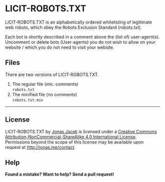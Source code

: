 # LICIT-ROBOTS.TXT

LICIT-ROBOTS.TXT is an alphabetically ordered whitelisting of legitimate web robots, which obey the Robots Exclusion Standard (robots.txt). 

Each bot is shortly described in a comment above the (list of) user-agent(s). Uncomment or delete bots (User-agents) you do not wish to allow on your website / which you do not need to visit your website.

## Files

There are two versions of LICIT-ROBOTS.TXT.

1. The regular file (inlc. comments)  
   `robots.txt`
2. The minified file (no comments)  
   `robots.txt.min`

***

## License

<span xmlns:dct="http://purl.org/dc/terms/" href="http://purl.org/dc/dcmitype/Text" property="dct:title" rel="dct:type">LICIT-ROBOTS.TXT</span> by <a xmlns:cc="http://creativecommons.org/ns#" href="https://github.com/jonasjacek/licit-robots" property="cc:attributionName" rel="cc:attributionURL">Jonas Jacek</a> is licensed under a <a rel="license" href="http://creativecommons.org/licenses/by-nc-sa/4.0/">Creative Commons Attribution-NonCommercial-ShareAlike 4.0 International License</a>. Permissions beyond the scope of this license may be available upon request at <a xmlns:cc="http://creativecommons.org/ns#" href="http://jonas.me/contact" rel="cc:morePermissions">http://jonas.me/contact</a>.

## Help

**Found a mistake? Want to help? Send a pull request!**
